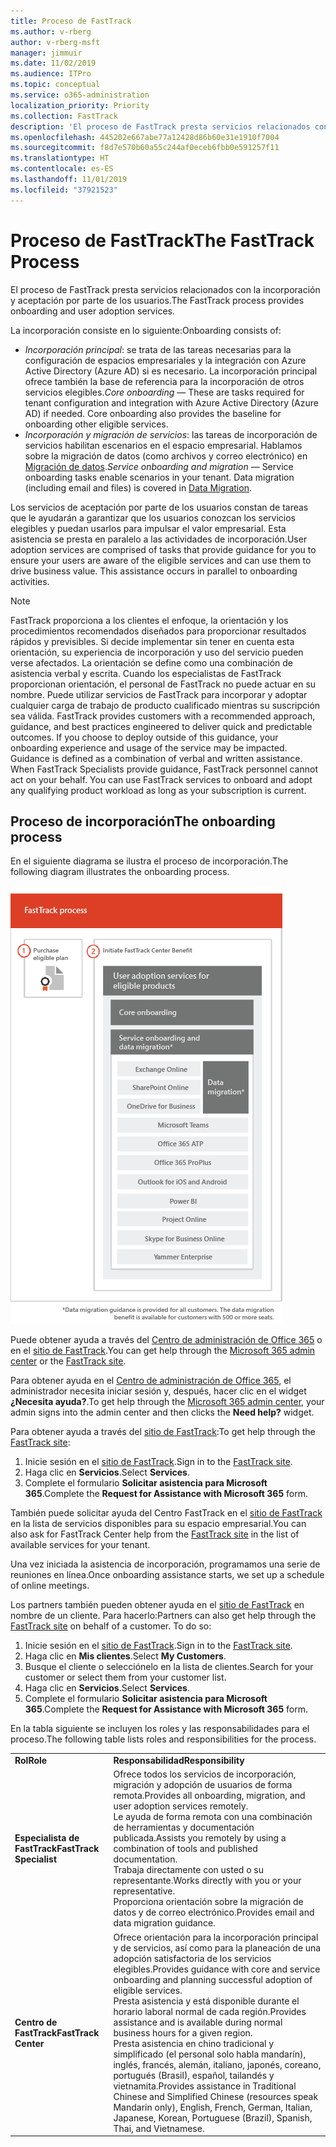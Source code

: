 ```yaml
---
title: Proceso de FastTrack
ms.author: v-rberg
author: v-rberg-msft
manager: jimmuir
ms.date: 11/02/2019
ms.audience: ITPro
ms.topic: conceptual
ms.service: o365-administration
localization_priority: Priority
ms.collection: FastTrack
description: 'El proceso de FastTrack presta servicios relacionados con la incorporación y aceptación por parte de los usuarios. '
ms.openlocfilehash: 445202e667abe77a12428d86b60e31e1910f7004
ms.sourcegitcommit: f8d7e570b60a55c244af0eceb6fbb0e591257f11
ms.translationtype: HT
ms.contentlocale: es-ES
ms.lasthandoff: 11/01/2019
ms.locfileid: "37921523"
---
```

# <a name="the-fasttrack-process"></a><span data-ttu-id="ec403-103">Proceso de FastTrack</span><span class="sxs-lookup"><span data-stu-id="ec403-103">The FastTrack Process</span></span>

<span data-ttu-id="ec403-104">El proceso de FastTrack presta servicios relacionados con la incorporación y aceptación por parte de los usuarios.</span><span class="sxs-lookup"><span data-stu-id="ec403-104">The FastTrack process provides onboarding and user adoption services.</span></span> 
  
<span data-ttu-id="ec403-105">La incorporación consiste en lo siguiente:</span><span class="sxs-lookup"><span data-stu-id="ec403-105">Onboarding consists of:</span></span>
  
- <span data-ttu-id="ec403-p101">*Incorporación principal*: se trata de las tareas necesarias para la configuración de espacios empresariales y la integración con Azure Active Directory (Azure AD) si es necesario. La incorporación principal ofrece también la base de referencia para la incorporación de otros servicios elegibles.</span><span class="sxs-lookup"><span data-stu-id="ec403-p101">*Core onboarding* — These are tasks required for tenant configuration and integration with Azure Active Directory (Azure AD) if needed. Core onboarding also provides the baseline for onboarding other eligible services.</span></span> 
- <span data-ttu-id="ec403-p102">*Incorporación y migración de servicios*: las tareas de incorporación de servicios habilitan escenarios en el espacio empresarial. Hablamos sobre la migración de datos (como archivos y correo electrónico) en [Migración de datos](O365-data-migration.md).</span><span class="sxs-lookup"><span data-stu-id="ec403-p102">*Service onboarding and migration* — Service onboarding tasks enable scenarios in your tenant. Data migration (including email and files) is covered in [Data Migration](O365-data-migration.md).</span></span> 
    
<span data-ttu-id="ec403-p103">Los servicios de aceptación por parte de los usuarios constan de tareas que le ayudarán a garantizar que los usuarios conozcan los servicios elegibles y puedan usarlos para impulsar el valor empresarial. Esta asistencia se presta en paralelo a las actividades de incorporación.</span><span class="sxs-lookup"><span data-stu-id="ec403-p103">User adoption services are comprised of tasks that provide guidance for you to ensure your users are aware of the eligible services and can use them to drive business value. This assistance occurs in parallel to onboarding activities.</span></span>
  
> [!NOTE]
> <span data-ttu-id="ec403-p104">FastTrack proporciona a los clientes el enfoque, la orientación y los procedimientos recomendados diseñados para proporcionar resultados rápidos y previsibles. Si decide implementar sin tener en cuenta esta orientación, su experiencia de incorporación y uso del servicio pueden verse afectados. La orientación se define como una combinación de asistencia verbal y escrita. Cuando los especialistas de FastTrack proporcionan orientación, el personal de FastTrack no puede actuar en su nombre. Puede utilizar servicios de FastTrack para incorporar y adoptar cualquier carga de trabajo de producto cualificado mientras su suscripción sea válida. </span><span class="sxs-lookup"><span data-stu-id="ec403-p104">FastTrack provides customers with a recommended approach, guidance, and best practices engineered to deliver quick and predictable outcomes. If you choose to deploy outside of this guidance, your onboarding experience and usage of the service may be impacted. Guidance is defined as a combination of verbal and written assistance. When FastTrack Specialists provide guidance, FastTrack personnel cannot act on your behalf. You can use FastTrack services to onboard and adopt any qualifying product workload as long as your subscription is current.</span></span> 
  
## <a name="the-onboarding-process"></a><span data-ttu-id="ec403-117">Proceso de incorporación</span><span class="sxs-lookup"><span data-stu-id="ec403-117">The onboarding process</span></span>

<span data-ttu-id="ec403-118">En el siguiente diagrama se ilustra el proceso de incorporación.</span><span class="sxs-lookup"><span data-stu-id="ec403-118">The following diagram illustrates the onboarding process.</span></span>
  
![Escala de tiempo para el uso de la ventaja de incorporación](media/O365-Onboarding-Timeline.png)
  
<span data-ttu-id="ec403-120">Puede obtener ayuda a través del [Centro de administración de Office 365](https://go.microsoft.com/fwlink/?linkid=2032704) o en el [sitio de FastTrack](https://go.microsoft.com/fwlink/?linkid=780698).</span><span class="sxs-lookup"><span data-stu-id="ec403-120">You can get help through the [Microsoft 365 admin center](https://go.microsoft.com/fwlink/?linkid=2032704) or the [FastTrack site](https://go.microsoft.com/fwlink/?linkid=780698).</span></span> 

<span data-ttu-id="ec403-121">Para obtener ayuda en el [Centro de administración de Office 365](https://go.microsoft.com/fwlink/?linkid=2032704), el administrador necesita iniciar sesión y, después, hacer clic en el widget **¿Necesita ayuda?**.</span><span class="sxs-lookup"><span data-stu-id="ec403-121">To get help through the [Microsoft 365 admin center](https://go.microsoft.com/fwlink/?linkid=2032704), your admin signs into the admin center and then clicks the **Need help?** widget.</span></span> 

<span data-ttu-id="ec403-122">Para obtener ayuda a través del [sitio de FastTrack](https://go.microsoft.com/fwlink/?linkid=780698):</span><span class="sxs-lookup"><span data-stu-id="ec403-122">To get help through the [FastTrack site](https://go.microsoft.com/fwlink/?linkid=780698):</span></span> 
1.  <span data-ttu-id="ec403-123">Inicie sesión en el [sitio de FastTrack](https://go.microsoft.com/fwlink/?linkid=780698).</span><span class="sxs-lookup"><span data-stu-id="ec403-123">Sign in to the [FastTrack site](https://go.microsoft.com/fwlink/?linkid=780698).</span></span> 
2.  <span data-ttu-id="ec403-124">Haga clic en **Servicios**.</span><span class="sxs-lookup"><span data-stu-id="ec403-124">Select **Services**.</span></span>
3.  <span data-ttu-id="ec403-125">Complete el formulario **Solicitar asistencia para Microsoft 365**.</span><span class="sxs-lookup"><span data-stu-id="ec403-125">Complete the **Request for Assistance with Microsoft 365** form.</span></span> 
  
 <span data-ttu-id="ec403-126">También puede solicitar ayuda del Centro FastTrack en el [sitio de FastTrack](https://go.microsoft.com/fwlink/?linkid=780698) en la lista de servicios disponibles para su espacio empresarial.</span><span class="sxs-lookup"><span data-stu-id="ec403-126">You can also ask for FastTrack Center help from the [FastTrack site](https://go.microsoft.com/fwlink/?linkid=780698) in the list of available services for your tenant.</span></span> 
    
 <span data-ttu-id="ec403-127">Una vez iniciada la asistencia de incorporación, programamos una serie de reuniones en línea.</span><span class="sxs-lookup"><span data-stu-id="ec403-127">Once onboarding assistance starts, we set up a schedule of online meetings.</span></span>
    
<span data-ttu-id="ec403-p105">Los partners también pueden obtener ayuda en el [sitio de FastTrack](https://go.microsoft.com/fwlink/?linkid=780698) en nombre de un cliente. Para hacerlo:</span><span class="sxs-lookup"><span data-stu-id="ec403-p105">Partners can also get help through the [FastTrack site](https://go.microsoft.com/fwlink/?linkid=780698) on behalf of a customer. To do so:</span></span>
1.  <span data-ttu-id="ec403-130">Inicie sesión en el [sitio de FastTrack](https://go.microsoft.com/fwlink/?linkid=780698).</span><span class="sxs-lookup"><span data-stu-id="ec403-130">Sign in to the [FastTrack site](https://go.microsoft.com/fwlink/?linkid=780698).</span></span> 
2.  <span data-ttu-id="ec403-131">Haga clic en **Mis clientes**.</span><span class="sxs-lookup"><span data-stu-id="ec403-131">Select **My Customers**.</span></span>
3.  <span data-ttu-id="ec403-132">Busque el cliente o selecciónelo en la lista de clientes.</span><span class="sxs-lookup"><span data-stu-id="ec403-132">Search for your customer or select them from your customer list.</span></span>
4.  <span data-ttu-id="ec403-133">Haga clic en **Servicios**.</span><span class="sxs-lookup"><span data-stu-id="ec403-133">Select **Services**.</span></span>
5.  <span data-ttu-id="ec403-134">Complete el formulario **Solicitar asistencia para Microsoft 365**.</span><span class="sxs-lookup"><span data-stu-id="ec403-134">Complete the **Request for Assistance with Microsoft 365** form.</span></span> 

<span data-ttu-id="ec403-135">En la tabla siguiente se incluyen los roles y las responsabilidades para el proceso.</span><span class="sxs-lookup"><span data-stu-id="ec403-135">The following table lists roles and responsibilities for the process.</span></span>
    
|||
|:-----|:-----|
|<span data-ttu-id="ec403-136">**Rol**</span><span class="sxs-lookup"><span data-stu-id="ec403-136">**Role**</span></span> <br/> |<span data-ttu-id="ec403-137">**Responsabilidad**</span><span class="sxs-lookup"><span data-stu-id="ec403-137">**Responsibility**</span></span> <br/> |
|<span data-ttu-id="ec403-138">**Especialista de FastTrack**</span><span class="sxs-lookup"><span data-stu-id="ec403-138">**FastTrack Specialist**</span></span> <br/> |<span data-ttu-id="ec403-139">Ofrece todos los servicios de incorporación, migración y adopción de usuarios de forma remota.</span><span class="sxs-lookup"><span data-stu-id="ec403-139">Provides all onboarding, migration, and user adoption services remotely.</span></span>  <br/> <span data-ttu-id="ec403-140">Le ayuda de forma remota con una combinación de herramientas y documentación publicada.</span><span class="sxs-lookup"><span data-stu-id="ec403-140">Assists you remotely by using a combination of tools and published documentation.</span></span> <br/> <span data-ttu-id="ec403-141">Trabaja directamente con usted o su representante.</span><span class="sxs-lookup"><span data-stu-id="ec403-141">Works directly with you or your representative.</span></span> <br/> <span data-ttu-id="ec403-142">Proporciona orientación sobre la migración de datos y de correo electrónico.</span><span class="sxs-lookup"><span data-stu-id="ec403-142">Provides email and data migration guidance.</span></span>|
|<span data-ttu-id="ec403-143">**Centro de FastTrack**</span><span class="sxs-lookup"><span data-stu-id="ec403-143">**FastTrack Center**</span></span>  <br/> |<span data-ttu-id="ec403-144">Ofrece orientación para la incorporación principal y de servicios, así como para la planeación de una adopción satisfactoria de los servicios elegibles.</span><span class="sxs-lookup"><span data-stu-id="ec403-144">Provides guidance with core and service onboarding and planning successful adoption of eligible services.</span></span>  <br/> <span data-ttu-id="ec403-145">Presta asistencia y está disponible durante el horario laboral normal de cada región.</span><span class="sxs-lookup"><span data-stu-id="ec403-145">Provides assistance and is available during normal business hours for a given region.</span></span> <br/> <span data-ttu-id="ec403-146">Presta asistencia en chino tradicional y simplificado (el personal solo habla mandarín), inglés, francés, alemán, italiano, japonés, coreano, portugués (Brasil), español, tailandés y vietnamita.</span><span class="sxs-lookup"><span data-stu-id="ec403-146">Provides assistance in Traditional Chinese and Simplified Chinese (resources speak Mandarin only), English, French, German, Italian, Japanese, Korean, Portuguese (Brazil), Spanish, Thai, and Vietnamese.</span></span>|


  


